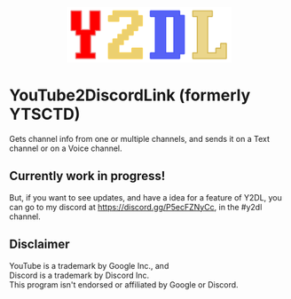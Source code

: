 <p align="center"><img src="/Images/y2dl-flat.png" height="100" /></p>

# YouTube2DiscordLink (formerly YTSCTD)

Gets channel info from one or multiple channels, and sends it on a Text channel or on a Voice channel.

## Currently work in progress!

But, if you want to see updates, and have a idea for a feature of Y2DL,
you can go to my discord at https://discord.gg/P5ecFZNyCc, in the #y2dl channel.

## Disclaimer

YouTube is a trademark by Google Inc., and  
Discord is a trademark by Discord Inc.  
This program isn't endorsed or affiliated by Google or Discord.
